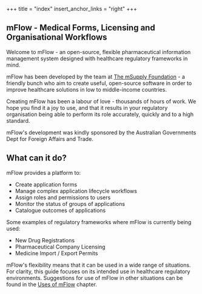 +++
title = "index"
insert_anchor_links = "right"
+++

## mFlow - Medical Forms, Licensing and Organisational Workflows

Welcome to mFlow - an open-source, flexible pharmaceutical information management system designed with healthcare regulatory frameworks in mind.  

mFlow has been developed by the team at [The mSupply Foundation](https://msupply.foundation/about) - a friendly bunch who aim to create useful, open-source software in order to improve healthcare solutions in low to middle-income countries. 

Creating mFlow has been a labour of love - thousands of hours of work. We hope you find it a joy to use, and that it results in your regulatory organisation being able to perform its role accurately, quickly and to a high standard.

mFlow's development was kindly sponsored by the Australian Governments Dept for Foreign Affairs and Trade.

## What can it do?

mFlow provides a platform to:

- Create application forms
- Manage complex application lifecycle workflows
- Assign roles and permissions to users
- Monitor the status of groups of applications
- Catalogue outcomes of applications

Some examples of regulatory frameworks where mFlow is currently being used: 

- New Drug Registrations
- Pharmaceutical Company Licensing
- Medicine Import / Export Permits

mFlow's flexibility means that it can be used in a wide range of situations. For clarity, this guide focuses on its intended use in healthcare regulatory environments. Suggestions for use of mFlow in other situations can be found in the [Uses of mFlow](/getting-started/uses-for-mflow/) chapter.
